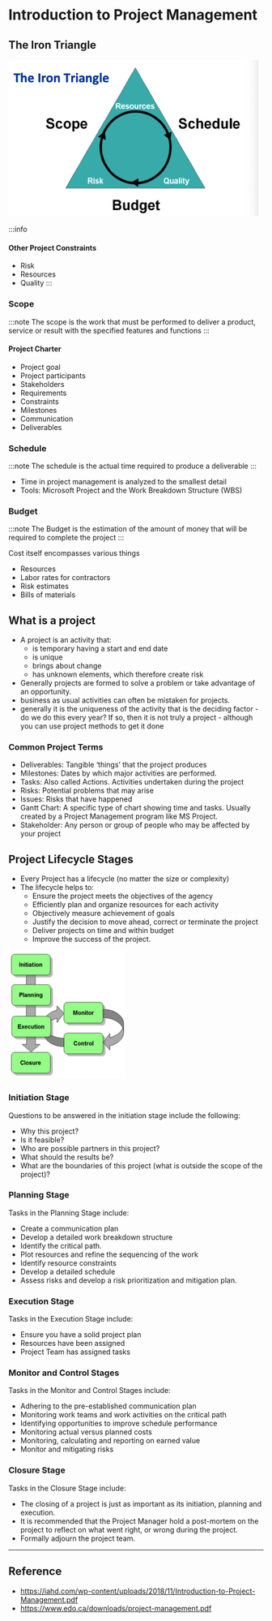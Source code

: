 # Introduction to Project Management

## The Iron Triangle

![Alt text](image.png)

:::info
#### Other Project Constraints
- Risk
- Resources
- Quality
:::


### Scope

:::note
The scope is the work that must be performed to deliver a product, service or result with the specified features and functions
:::

#### Project Charter
  - Project goal
  - Project participants
  - Stakeholders
  - Requirements
  - Constraints
  - Milestones
  - Communication
  - Deliverables

### Schedule

:::note
The schedule is the actual time required to produce a deliverable
:::

- Time in project management is analyzed to the smallest detail
- Tools: Microsoft Project and the Work Breakdown Structure (WBS)


### Budget

:::note
The Budget is the estimation of the amount of money that will be required to complete the project
:::

Cost itself encompasses various things
* Resources
* Labor rates for contractors
* Risk estimates
* Bills of materials


## What is a project

- A project is an activity that:
  - is temporary having a start and end date
  - is unique
  - brings about change
  - has unknown elements, which therefore create risk
- Generally projects are formed to solve a problem or take advantage of an opportunity.
- business as usual activities can often be mistaken for projects.
- generally it is the uniqueness of the activity that is the deciding factor - do we do this every year? If so, then it is not truly a project - although you can use project methods to get it done

### Common Project Terms

- Deliverables: Tangible ‘things’ that the project produces
- Milestones: Dates by which major activities are
performed.
- Tasks: Also called Actions. Activities undertaken during
the project
- Risks: Potential problems that may arise
- Issues: Risks that have happened
- Gantt Chart: A specific type of chart showing time and
tasks. Usually created by a Project Management program
like MS Project.
- Stakeholder: Any person or group of people who may be
affected by your project



## Project Lifecycle Stages

* Every Project has a lifecycle (no matter the size or complexity)
* The lifecycle helps to:
  - Ensure the project meets the objectives of the agency
  - Efficiently plan and organize resources for each activity
  - Objectively measure achievement of goals
  - Justify the decision to move ahead, correct or terminate the project
  - Deliver projects on time and within budget
  - Improve the success of the project.

![Alt text](image-1.png)

### Initiation Stage

Questions to be answered in the initiation stage include the following:
- Why this project?
- Is it feasible?
- Who are possible partners in this project?
- What should the results be?
- What are the boundaries of this project (what is outside the scope of the project)?

### Planning Stage

Tasks in the Planning Stage include:
- Create a communication plan
- Develop a detailed work breakdown structure
- Identify the critical path.
- Plot resources and refine the sequencing of the work
- Identify resource constraints
- Develop a detailed schedule
- Assess risks and develop a risk prioritization and mitigation plan.

### Execution Stage

Tasks in the Execution Stage include: 
- Ensure you have a solid project plan 
- Resources have been assigned
- Project Team has assigned tasks

### Monitor and Control Stages

Tasks in the Monitor and Control Stages include:
- Adhering to the pre-established communication plan
- Monitoring work teams and work activities on the critical path
- Identifying opportunities to improve schedule performance
- Monitoring actual versus planned costs
- Monitoring, calculating and reporting on earned value
- Monitor and mitigating risks

### Closure Stage

Tasks in the Closure Stage include:
- The closing of a project is just as important as its initiation, planning and execution.
- It is recommended that the Project Manager hold a post-mortem on the project to reflect on what went right, or wrong during the project.
- Formally adjourn the project team.


---
## Reference
* https://iahd.com/wp-content/uploads/2018/11/Introduction-to-Project-Management.pdf
* https://www.edo.ca/downloads/project-management.pdf